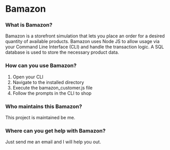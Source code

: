 # Bamazon

### What is Bamazon?
Bamazon is a storefront simulation that lets you place an order for a desired quantity of available products. Bamazon uses Node JS to allow usage via your Command Line Interface (CLI) and handle the transaction logic. A SQL database is used to store the necessary product data.

### How can you use Bamazon?
1. Open your CLI
1. Navigate to the installed directory
1. Execute the bamazon_customer.js file
1. Follow the prompts in the CLI to shop

### Who maintains this Bamazon?
This project is maintained be me.

### Where can you get help with Bamazon?
Just send me an email and I will help you out.
